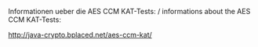 Informationen ueber die AES CCM KAT-Tests: / informations about the AES CCM KAT-Tests:

http://java-crypto.bplaced.net/aes-ccm-kat/

